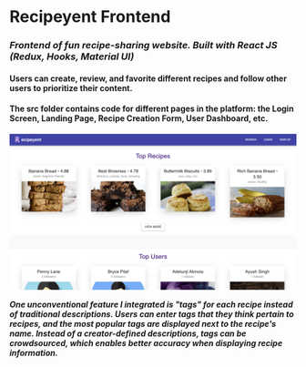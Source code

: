 # Recipeyent Frontend
### *Frontend of fun recipe-sharing website. Built with React JS (Redux, Hooks, Material UI)*

#### Users can create, review, and favorite different recipes and follow other users to prioritize their content.

#### The src folder contains code for different pages in the platform: the Login Screen, Landing Page, Recipe Creation Form, User Dashboard, etc.

![Image of Landing Page](https://github.com/axk5209/recipeyent/blob/master/landingPage.png)

***One unconventional feature I integrated is "tags" for each recipe instead of traditional descriptions. Users can enter tags that they think pertain to recipes, and the most popular tags are displayed next to the recipe's name. Instead of a creator-defined descriptions, tags can be crowdsourced, which enables better accuracy when displaying recipe information.***
